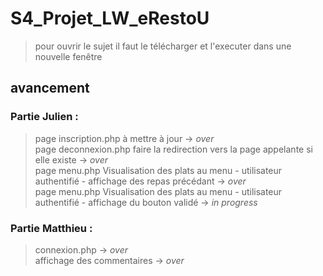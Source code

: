 # S4_Projet_LW_eRestoU

>pour ouvrir le sujet il faut le télécharger et l'executer dans une nouvelle fenêtre

## avancement

### Partie Julien :
> page inscription.php à mettre à jour -> _over_<br>
> page deconnexion.php faire la redirection vers la page appelante si elle existe -> _over_<br>
> page menu.php Visualisation des plats au menu - utilisateur authentifié - affichage des repas précédant -> _over_<br>
> page menu.php Visualisation des plats au menu - utilisateur authentifié - affichage du bouton validé -> _in progress_<br>


### Partie Matthieu :

>connexion.php -> _over_<br>
>affichage des commentaires -> _over_

